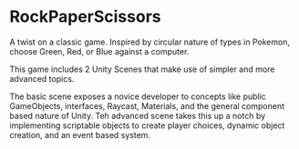 # RockPaperScissors
A twist on a classic game. Inspired by circular nature of types in Pokemon, choose Green, Red, or Blue against a computer.

This game includes 2 Unity Scenes that make use of simpler and more advanced topics.

The basic scene exposes a novice developer to concepts like public GameObjects, interfaces, Raycast, Materials, and the general component based nature of Unity.
Teh advanced scene takes this up a notch by implementing scriptable objects to create player choices, dynamic object creation, and an event based system.
